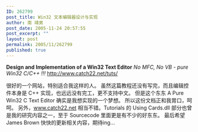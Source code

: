 ```yaml
---
ID: 262799
post_title: Win32 文本编辑器设计与实现
author: 南 靖男
post_date: 2005-11-24 20:57:55
post_excerpt: ""
layout: post
permalink: 2005/11/262799
published: true
---
```

<strong>Design and Implementation of a Win32 Text Editor</strong>
<em>No MFC, No VB - pure Win32 C/C++ !!!</em>
<a href="http://www.catch22.net/tuts/">http://www.catch22.net/tuts/</a>

很好的一个网站，特别适合我这样的人。
虽然这篇教程还没有写完，而且编辑控件本身是 C++ 实现，也远远没有完工，更不支持中文。
但是这个东东 A Pure Win32 C Text Editor 确实是我想实现的一个梦想。
所以这份文档正和我胃口，呵呵。
另外，www.catch22.net 相当不错。Tutorials 的 Using Cards.dll 部分也曾是我的研究内容之一，至于 Sourcecode 里面更是有不少的好东东。
最后希望 James Brown 快快的更新相关内容，期待ing...